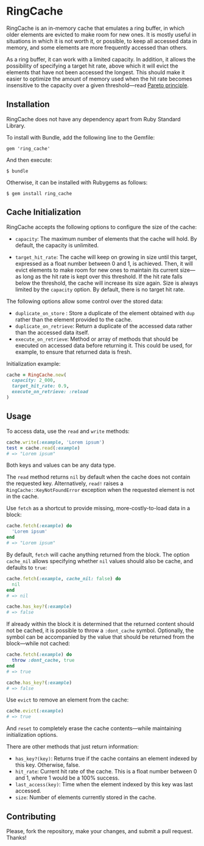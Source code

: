 # RingCache

RingCache is an in-memory cache that emulates a ring buffer, in which older elements are evicted to make room for new ones. It is mostly useful in situations in which it is not worth it, or possible, to keep all accessed data in memory, and some elements are more frequently accessed than others.

As a ring buffer, it can work with a limited capacity. In addition, it allows the possibility of specifying a target hit rate, above which it will evict the elements that have not been accessed the longest. This should make it easier to optimize the amount of memory used when the hit rate becomes insensitive to the capacity over a given threshold—read [Pareto principle](https://en.wikipedia.org/wiki/Pareto_principle).

## Installation

RingCache does not have any dependency apart from Ruby Standard Library.

To install with Bundle, add the following line to the Gemfile:

    gem 'ring_cache'

And then execute:

    $ bundle

Otherwise, it can be installed with Rubygems as follows:

    $ gem install ring_cache

## Cache Initialization

RingCache accepts the following options to configure the size of the cache:

* `capacity`: The maximum number of elements that the cache will hold. By default, the capacity is unlimited.

* `target_hit_rate`: The cache will keep on growing in size until this target, expressed as a float number between 0 and 1, is achieved. Then, it will evict elements to make room for new ones to maintain its current size—as long as the hit rate is kept over this threshold. If the hit rate falls below the threshold, the cache will increase its size again. Size is always limited by the `capacity` option. By default, there is no target hit rate.

The following options allow some control over the stored data:

* `duplicate_on_store` : Store a duplicate of the element obtained with `dup` rather than the element provided to the cache.
* `duplicate_on_retrieve`: Return a duplicate of the accessed data rather than the accessed data itself.
* `execute_on_retrieve`: Method or array of methods that should be executed on accessed data before returning it. This could be used, for example, to ensure that returned data is fresh.

Initialization example:

```ruby
cache = RingCache.new(
  capacity: 2_000,
  target_hit_rate: 0.9,
  execute_on_retrieve: :reload
)
```

## Usage

To access data, use the `read` and `write` methods:

```ruby
cache.write(:example, 'Lorem ipsum')
test = cache.read(:example)
# => "Lorem ipsum"
```

Both keys and values can be any data type.

The `read` method returns `nil` by default when the cache does not contain the requested key. Alternatively, `read!` raises a `RingCache::KeyNotFoundError` exception when the requested element is not in the cache.

Use `fetch` as a shortcut to provide missing, more-costly-to-load data in a block:

```ruby
cache.fetch(:example) do
  'Lorem ipsum'
end
# => "Lorem ipsum"
```

By default, `fetch` will cache anything returned from the block. The option `cache_nil` allows specifying whether `nil` values should also be cache, and defaults to `true`:

```ruby
cache.fetch(:example, cache_nil: false) do
  nil
end
# => nil

cache.has_key?(:example)
# => false
```

If already within the block it is determined that the returned content should not be cached, it is possible to throw a `:dont_cache` symbol. Optionally, the symbol can be accompanied by the value that should be returned from the block—while not cached:

```ruby
cache.fetch(:example) do
  throw :dont_cache, true
end
# => true

cache.has_key?(:example)
# => false
```

Use `evict` to remove an element from the cache:

```ruby
cache.evict(:example)
# => true
```

And `reset` to completely erase the cache contents—while maintaining initialization options.

There are other methods that just return information:

* `has_key?(key)`: Returns true if the cache contains an element indexed by this key. Otherwise, false.
* `hit_rate`: Current hit rate of the cache. This is a float number between 0 and 1, where 1 would be a 100% success.
* `last_access(key)`: Time when the element indexed by this key was last accessed.
* `size`: Number of elements currently stored in the cache.

## Contributing

Please, fork the repository, make your changes, and submit a pull request. Thanks!
